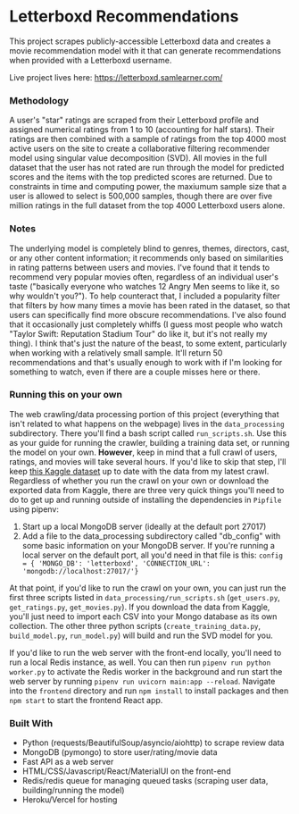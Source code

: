 # Letterboxd Recommendations

This project scrapes publicly-accessible Letterboxd data and creates a movie recommendation model with it that can generate recommendations when provided with a Letterboxd username.

Live project lives here: https://letterboxd.samlearner.com/

### Methodology

A user's "star" ratings are scraped from their Letterboxd profile and assigned numerical ratings from 1 to 10 (accounting for half stars). Their ratings are then combined with a sample of ratings from the top 4000 most active users on the site to create a collaborative filtering recommender model using singular value decomposition (SVD). All movies in the full dataset that the user has not rated are run through the model for predicted scores and the items with the top predicted scores are returned. Due to constraints in time and computing power, the maxiumum sample size that a user is allowed to select is 500,000 samples, though there are over five million ratings in the full dataset from the top 4000 Letterboxd users alone.

### Notes

The underlying model is completely blind to genres, themes, directors, cast, or any other content information; it recommends only based on similarities in rating patterns between users and movies. I've found that it tends to recommend very popular movies often, regardless of an individual user's taste ("basically everyone who watches 12 Angry Men seems to like it, so why wouldn't you?"). To help counteract that, I included a popularity filter that filters by how many times a movie has been rated in the dataset, so that users can specifically find more obscure recommendations. I've also found that it occasionally just completely whiffs (I guess most people who watch "Taylor Swift: Reputation Stadium Tour" do like it, but it's not really my thing). I think that's just the nature of the beast, to some extent, particularly when working with a relatively small sample. It'll return 50 recommendations and that's usually enough to work with if I'm looking for something to watch, even if there are a couple misses here or there.

### Running this on your own

The web crawling/data processing portion of this project (everything that isn't related to what happens on the webpage) lives in the `data_processing` subdirectory. There you'll find a bash script called `run_scripts.sh`. Use this as your guide for running the crawler, building a training data set, or running the model on your own. **However**, keep in mind that a full crawl of users, ratings, and movies will take several hours. If you'd like to skip that step, I'll keep [this Kaggle dataset](https://www.kaggle.com/samlearner/letterboxd-movie-ratings-data) up to date with the data from my latest crawl. Regardless of whether you run the crawl on your own or download the exported data from Kaggle, there are three very quick things you'll need to do to get up and running outside of installing the dependencies in `Pipfile` using pipenv:

1. Start up a local MongoDB server (ideally at the default port 27017)
2. Add a file to the data_processing subdirectory called "db_config" with some basic information on your MongoDB server. If you're running a local server on the default port, all you'd need in that file is this: `config = { 'MONGO_DB': 'letterboxd', 'CONNECTION_URL': 'mongodb://localhost:27017/'}`

At that point, if you'd like to run the crawl on your own, you can just run the first three scripts listed in `data_processing/run_scripts.sh` (`get_users.py`, `get_ratings.py`, `get_movies.py`). If you download the data from Kaggle, you'll just need to import each CSV into your Mongo database as its own collection. The other three python scripts (`create_training_data.py`, `build_model.py`, `run_model.py`) will build and run the SVD model for you.

If you'd like to run the web server with the front-end locally, you'll need to run a local Redis instance, as well. You can then run `pipenv run python worker.py` to activate the Redis worker in the background and run start the web server by running `pipenv run uvicorn main:app --reload`. Navigate into the `frontend` directory and run `npm install` to install packages and then `npm start` to start the frontend React app.


### Built With
* Python (requests/BeautifulSoup/asyncio/aiohttp) to scrape review data
* MongoDB (pymongo) to store user/rating/movie data
* Fast API as a web server
* HTML/CSS/Javascript/React/MaterialUI on the front-end
* Redis/redis queue for managing queued tasks (scraping user data, building/running the model)
* Heroku/Vercel for hosting

